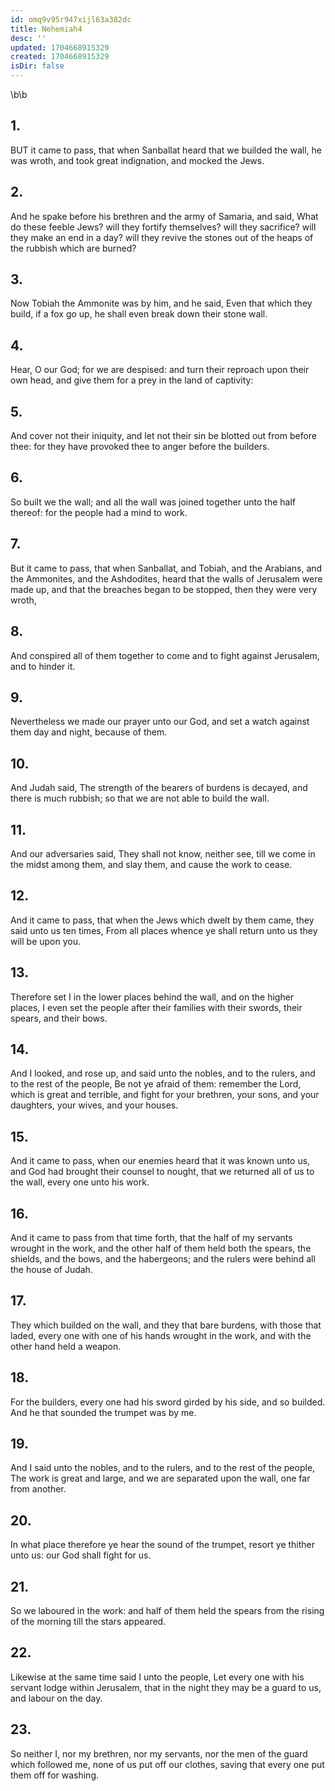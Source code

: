 ```yaml
---
id: omq9v95r947xijl63a382dc
title: Nehemiah4
desc: ''
updated: 1704668915329
created: 1704668915329
isDir: false
---
```

\b\b
## 1.
BUT it came to pass, that when Sanballat heard that we builded the wall, he was wroth, and took great indignation, and mocked the Jews.
## 2.
And he spake before his brethren and the army of Samaria, and said, What do these feeble Jews?  will they fortify themselves?  will they sacrifice?  will they make an end in a day?  will they revive the stones out of the heaps of the rubbish which are burned?
## 3.
Now Tobiah the Ammonite was by him, and he said, Even that which they build, if a fox go up, he shall even break down their stone wall.
## 4.
Hear, O our God; for we are despised: and turn their reproach upon their own head, and give them for a prey in the land of captivity:
## 5.
And cover not their iniquity, and let not their sin be blotted out from before thee: for they have provoked thee to anger before the builders.
## 6.
So built we the wall; and all the wall was joined together unto the half thereof: for the people had a mind to work.
## 7.
But it came to pass, that when Sanballat, and Tobiah, and the Arabians, and the Ammonites, and the Ashdodites, heard that the walls of Jerusalem were made up, and that the breaches began to be stopped, then they were very wroth,
## 8.
And conspired all of them together to come and to fight against Jerusalem, and to hinder it.
## 9.
Nevertheless we made our prayer unto our God, and set a watch against them day and night, because of them.
## 10.
And Judah said, The strength of the bearers of burdens is decayed, and there is much rubbish; so that we are not able to build the wall.
## 11.
And our adversaries said, They shall not know, neither see, till we come in the midst among them, and slay them, and cause the work to cease.
## 12.
And it came to pass, that when the Jews which dwelt by them came, they said unto us ten times, From all places whence ye shall return unto us they will be upon you.
## 13.
Therefore set I in the lower places behind the wall, and on the higher places, I even set the people after their families with their swords, their spears, and their bows.
## 14.
And I looked, and rose up, and said unto the nobles, and to the rulers, and to the rest of the people, Be not ye afraid of them: remember the Lord, which is great and terrible, and fight for your brethren, your sons, and your daughters, your wives, and your houses.
## 15.
And it came to pass, when our enemies heard that it was known unto us, and God had brought their counsel to nought, that we returned all of us to the wall, every one unto his work.
## 16.
And it came to pass from that time forth, that the half of my servants wrought in the work, and the other half of them held both the spears, the shields, and the bows, and the habergeons; and the rulers were behind all the house of Judah.
## 17.
They which builded on the wall, and they that bare burdens, with those that laded, every one with one of his hands wrought in the work, and with the other hand held a weapon.
## 18.
For the builders, every one had his sword girded by his side, and so builded.  And he that sounded the trumpet was by me.
## 19.
And I said unto the nobles, and to the rulers, and to the rest of the people, The work is great and large, and we are separated upon the wall, one far from another.
## 20.
In what place therefore ye hear the sound of the trumpet, resort ye thither unto us: our God shall fight for us.
## 21.
So we laboured in the work: and half of them held the spears from the rising of the morning till the stars appeared.
## 22.
Likewise at the same time said I unto the people, Let every one with his servant lodge within Jerusalem, that in the night they may be a guard to us, and labour on the day.
## 23.
So neither I, nor my brethren, nor my servants, nor the men of the guard which followed me, none of us put off our clothes, saving that every one put them off for washing.
